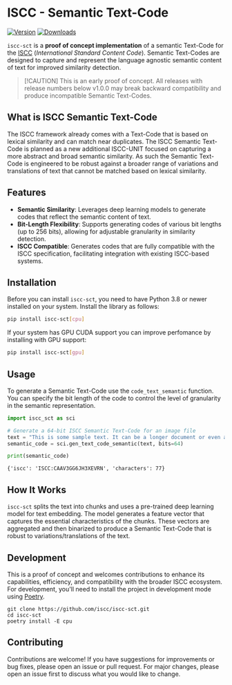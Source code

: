 # ISCC - Semantic Text-Code

[![Version](https://img.shields.io/pypi/v/iscc-sct.svg)](https://pypi.python.org/pypi/iscc-sct/)
[![Downloads](https://pepy.tech/badge/iscc-sct)](https://pepy.tech/project/iscc-sct)

`iscc-sct` is a **proof of concept implementation** of a semantic Text-Code for the
[ISCC](https://core.iscc.codes) (*International Standard Content Code*). Semantic Text-Codes are
designed to capture and represent the language agnostic semantic content of text for improved
similarity detection.

> \[!CAUTION\] This is an early proof of concept. All releases with release numbers below v1.0.0 may
> break backward compatibility and produce incompatible Semantic Text-Codes.

## What is ISCC Semantic Text-Code

The ISCC framework already comes with a Text-Code that is based on lexical similarity and can match
near duplicates. The ISCC Semantic Text-Code is planned as a new additional ISCC-UNIT focused on
capturing a more abstract and broad semantic similarity. As such the Semantic Text-Code is
engineered to be robust against a broader range of variations and translations of text that cannot
be matched based on lexical similarity.

## Features

- **Semantic Similarity**: Leverages deep learning models to generate codes that reflect the
  semantic content of text.
- **Bit-Length Flexibility**: Supports generating codes of various bit lengths (up to 256 bits),
  allowing for adjustable granularity in similarity detection.
- **ISCC Compatible**: Generates codes that are fully compatible with the ISCC specification,
  facilitating integration with existing ISCC-based systems.

## Installation

Before you can install `iscc-sct`, you need to have Python 3.8 or newer installed on your system.
Install the library as follows:

```bash
pip install iscc-sct[cpu]
```

If your system has GPU CUDA support you can improve perfomance by installing with GPU support:

```bash
pip install iscc-sct[gpu]
```

## Usage

To generate a Semantic Text-Code use the `code_text_semantic` function. You can specify the bit
length of the code to control the level of granularity in the semantic representation.

```python
import iscc_sct as sci

# Generate a 64-bit ISCC Semantic Text-Code for an image file
text = "This is some sample text. It can be a longer document or even an entire book."
semantic_code = sci.gen_text_code_semantic(text, bits=64)

print(semantic_code)
```

```shell
{'iscc': 'ISCC:CAAV3GG6JH3XEVRN', 'characters': 77}
```

## How It Works

`iscc-sct` splits the text into chunks and uses a pre-trained deep learning model for text
embedding. The model generates a feature vector that captures the essential characteristics of the
chunks. These vectors are aggregated and then binarized to produce a Semantic Text-Code that is
robust to variations/translations of the text.

## Development

This is a proof of concept and welcomes contributions to enhance its capabilities, efficiency, and
compatibility with the broader ISCC ecosystem. For development, you'll need to install the project
in development mode using [Poetry](https://python-poetry.org).

```shell
git clone https://github.com/iscc/iscc-sct.git
cd iscc-sct
poetry install -E cpu
```

## Contributing

Contributions are welcome! If you have suggestions for improvements or bug fixes, please open an
issue or pull request. For major changes, please open an issue first to discuss what you would like
to change.
